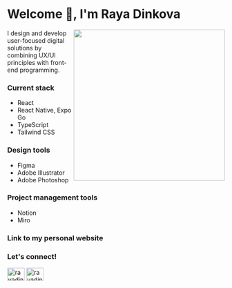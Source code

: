 <h1 align="left">Welcome 👋, I'm Raya Dinkova</h1>

<img align="right" width="350" src="https://i.pinimg.com/736x/22/01/ea/2201eacd08706ccad1175b5022e3569e.jpg" alt="" />

I design and develop user-focused digital solutions by combining UX/UI principles with front-end programming.

<h3 align="left">Current stack</h3>
<ul>
  <li>React</li>
  <li>React Native, Expo Go</li>
  <li>TypeScript</li>
  <li>Tailwind CSS</li>
</ul>

<h3 align="left">Design tools</h3>
<ul>
  <li>Figma</li>
  <li>Adobe Illustrator</li>
  <li>Adobe Photoshop</li>
</ul>

<h3 align="left">Project management tools</h3>
<ul>
  <li>Notion</li>
  <li>Miro</li>
</ul>

<h3 align="left">Link to my personal website</h3>


<h3 align="left">Let's connect!</h3>
<p align="left">
<a href="https://linkedin.com/in/rayadinkova" target="blank"><img align="center" src="https://raw.githubusercontent.com/rahuldkjain/github-profile-readme-generator/master/src/images/icons/Social/linked-in-alt.svg" alt="rayadinkova" height="30" width="40" /></a>
<a href="https://instagram.com/rayadinkova_" target="blank"><img align="center" src="https://raw.githubusercontent.com/rahuldkjain/github-profile-readme-generator/master/src/images/icons/Social/instagram.svg" alt="rayadinkova_" height="30" width="40" /></a>
</p>

